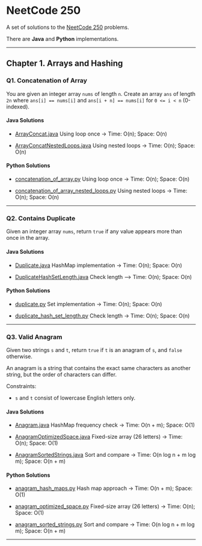 # NeetCode 250

A set of solutions to the [NeetCode 250](https://neetcode.io/practice) problems.

There are **Java** and **Python** implementations.

---

## Chapter 1. Arrays and Hashing

### Q1. Concatenation of Array

You are given an integer array `nums` of length `n`.
Create an array `ans` of length `2n` where `ans[i] == nums[i]` and `ans[i + n] == nums[i]` for `0 <= i < n` (0-indexed).

#### Java Solutions
- [ArrayConcat.java](./ArraysAndHashing/Java/ArrayConcatenation/ArrayConcat.java)
  Using loop once -> Time: O(n); Space: O(n)

- [ArrayConcatNestedLoops.java](./ArraysAndHashing/Java/ArrayConcatenation/ArrayConcatNestedLoops.java)
  Using nested loops -> Time: O(n); Space: O(n)

#### Python Solutions
- [concatenation_of_array.py](./ArraysAndHashing/Python/ConcatenationOfArray/concatenation_of_array.py)
  Using loop once -> Time: O(n); Space: O(n)

- [concatenation_of_array_nested_loops.py](./ArraysAndHashing/Python/ConcatenationOfArray/concatenation_of_array_nested_loops.py)
  Using nested loops -> Time: O(n); Space: O(n)

---

### Q2. Contains Duplicate

Given an integer array `nums`, return `true` if any value appears more than once in the array.

#### Java Solutions
- [Duplicate.java](./ArraysAndHashing/Java/ContainsDuplicate/Duplicate.java)
  HashMap implementation -> Time: O(n); Space: O(n)

- [DuplicateHashSetLength.java](./ArraysAndHashing/Java/ContainsDuplicate/DuplicateHashSetLength.java)
  Check length --> Time: O(n); Space: O(n)

#### Python Solutions
- [duplicate.py](./ArraysAndHashing/Python/ContainsDuplicate/duplicate.py)
  Set implementation -> Time: O(n); Space: O(n)

- [duplicate_hash_set_length.py](./ArraysAndHashing/Python/ContainsDuplicate/duplicate_hash_set_length.py)
  Check length -> Time: O(n); Space: O(n)

---

### Q3. Valid Anagram

Given two strings `s` and `t`, return `true` if `t` is an anagram of `s`, and `false` otherwise.

An anagram is a string that contains the exact same characters as another string, but the order of characters can differ.

Constraints:
- `s` and `t` consist of lowercase English letters only.

#### Java Solutions
- [Anagram.java](./ArraysAndHashing/Java/ValidAnagram/Anagram.java)
  HashMap frequency check -> Time: O(n + m); Space: O(1)

- [AnagramOptimizedSpace.java](./ArraysAndHashing/Java/ValidAnagram/AnagramOptimizedSpace.java)
  Fixed-size array (26 letters) -> Time: O(n); Space: O(1)

- [AnagramSortedStrings.java](./ArraysAndHashing/Java/ValidAnagram/AnagramSortedStrings.java)
  Sort and compare -> Time: O(n log n + m log m); Space: O(n + m)

#### Python Solutions
- [anagram_hash_maps.py](./ArraysAndHashing/Python/ValidAnagram/anagram_hash_maps.py)
  Hash map approach -> Time: O(n + m); Space: O(1)

- [anagram_optimized_space.py](./ArraysAndHashing/Python/ValidAnagram/anagram_optimized_space.py)
  Fixed-size array (26 letters) -> Time: O(n); Space: O(1)

- [anagram_sorted_strings.py](./ArraysAndHashing/Python/ValidAnagram/anagram_sorted_strings.py)
  Sort and compare -> Time: O(n log n + m log m); Space: O(n + m)

---
